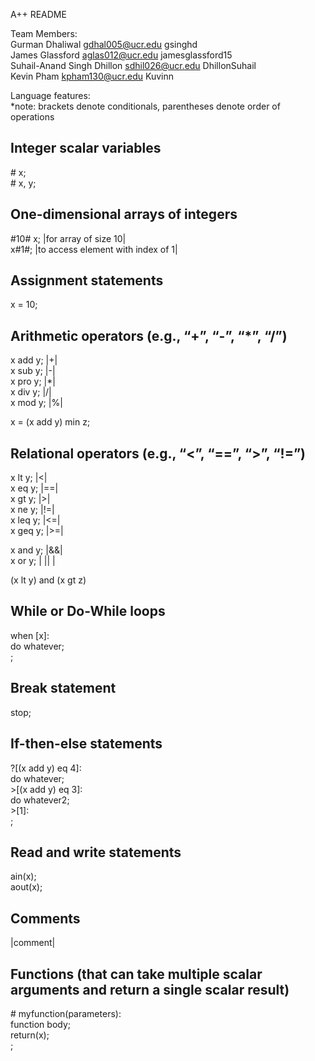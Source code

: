 A++ README  

Team Members:  
Gurman Dhaliwal gdhal005@ucr.edu gsinghd  
James Glassford aglas012@ucr.edu jamesglassford15  
Suhail-Anand Singh Dhillon sdhil026@ucr.edu DhillonSuhail  
Kevin Pham kpham130@ucr.edu Kuvinn  

Language features:  
*note: brackets denote conditionals, parentheses denote order of operations  

Integer scalar variables
------------------------
\# x;  
\# x, y;

One-dimensional arrays of integers
-----------------------------------
#10# x; |for array of size 10|  
x#1#; |to access element with index of 1|  


Assignment statements
---------------------
x = 10;

Arithmetic operators (e.g., “+”, “-”, “*”, “/”)
-----------------------------------------------
x add y; |+|  
x sub y;  |-|  
x pro y; |*|  
x div y; |/|  
x mod y; |%|  

x = (x add y) min z;  

Relational operators (e.g., “<”, “==”, “>”, “!=”)
-------------------------------------------------
x lt y; |<|  
x eq y; |==|  
x gt y; |>|  
x ne y; |!=|  
x leq y; |<=|  
x geq y; |>=|  

x and y; |&&|  
x or y; | || |  

(x lt y) and (x gt z)  


While or Do-While loops
-----------------------
when [x]:  
do whatever;  
;  

Break statement
---------------
stop;  

If-then-else statements
-----------------------
\?[(x add y) eq 4]:  
do whatever;  
\>[(x add y) eq 3]:  
do whatever2;  
\>[1]:  
;  

Read and write statements
-------------------------
ain(x);  
aout(x);  

Comments
---------
|comment|  

Functions (that can take multiple scalar arguments and return a single scalar result)
-------------------------------------------------------------------------------------
\# myfunction(parameters):  
function body;  
return(x);  
;  

